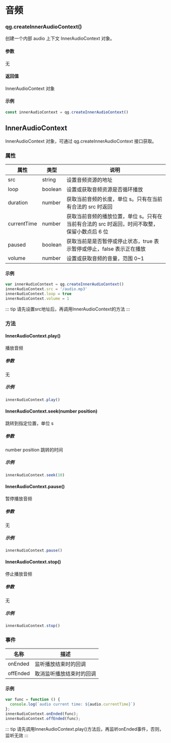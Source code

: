 # 音频


### qg.createInnerAudioContext()

创建一个内部 audio 上下文 InnerAudioContext 对象。

#### 参数

无

#### 返回值

InnerAudioContext 对象

#### 示例

```js
const innerAudioContext = qg.createInnerAudioContext()
```

## InnerAudioContext

InnerAudioContext 对象，可通过 qg.createInnerAudioContext 接口获取。

### 属性


| 属性      | 类型       | 说明  |
| -------- | -------- | ---- |
| src | string | 设置音频资源的地址    |
| loop | boolean | 设置或获取音频资源是否循环播放   |
| duration | number | 获取当前音频的长度，单位 s。只有在当前有合法的 src 时返回    |
| currentTime | number | 获取当前音频的播放位置，单位 s。只有在当前有合法的 src 时返回，时间不取整，保留小数点后 6 位   |
| paused | boolean | 获取当前是是否暂停或停止状态，true 表示暂停或停止，false 表示正在播放    |
| volume | number | 设置或获取音频的音量，范围 0~1    |

#### 示例

```javascript
var innerAudioContext = qg.createInnerAudioContext()
innerAudioContext.src = '/audio.mp3'
innerAudioContext.loop = true
innerAudioContext.volume = 1
```

::: tip
请先设置src地址后，再调用InnerAudioContext的方法
:::

### 方法

#### InnerAudioContext.play()

播放音频

##### 参数

无

##### 示例

```javascript
innerAudioContext.play()
```

#### InnerAudioContext.seek(number position)

跳转到指定位置，单位 s

##### 参数

number position
跳转的时间

##### 示例

```javascript
innerAudioContext.seek(10)
```

#### InnerAudioContext.pause()

暂停播放音频

##### 参数

无

##### 示例

```javascript
innerAudioContext.pause()
```

#### InnerAudioContext.stop()

停止播放音频

##### 参数

无

##### 示例

```javascript
innerAudioContext.stop()
```

### 事件

| 名称           | 描述                                   |
| -------------- | -------------------------------------- |
| onEnded          | 监听播放结束时的回调                   |
| offEnded          | 取消监听播放结束时的回调                   |

#### 示例

```javascript
var func = function () {
  console.log(`audio current time: ${audio.currentTime}`)
};
innerAudioContext.onEnded(func);
innerAudioContext.offEnded(func);
```

::: tip
请先调用InnerAudioContext.play()方法后，再监听onEnded事件，否则，监听无效
:::